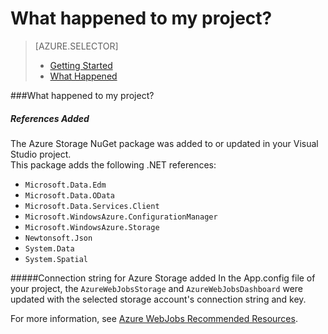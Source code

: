 <properties 
	pageTitle="Getting Started with Azure Storage" 
	description="Describes what happened when creating an Azure storage in a Visual Studio Azure WebJob project" 
	services="storage" 
	documentationCenter="" 
	authors="patshea123" 
	manager="douge" 
	editor="tglee"/>

<tags 
	ms.service="storage" 
	ms.workload="web" 
	ms.tgt_pltfrm="vs-what-happened" 
	ms.devlang="na" 
	ms.topic="article" 
	ms.date="07/13/2015" 
	ms.author="patshea123"/>

# What happened to my project?

> [AZURE.SELECTOR]
> - [Getting Started](vs-storage-webjobs-getting-started-blobs.md)
> - [What Happened](vs-storage-webjobs-what-happened.md)

###<span id="whathappened">What happened to my project?</span>

##### References Added

The Azure Storage NuGet package was added to or updated in your Visual Studio project.  
This package adds the following .NET references:

- `Microsoft.Data.Edm`
- `Microsoft.Data.OData`
- `Microsoft.Data.Services.Client`
- `Microsoft.WindowsAzure.ConfigurationManager`
- `Microsoft.WindowsAzure.Storage`
- `Newtonsoft.Json`
- `System.Data`
- `System.Spatial`

#####Connection string for Azure Storage added 
In the App.config file of your project, the `AzureWebJobsStorage` and `AzureWebJobsDashboard` were updated with the selected storage account's connection string and key. 

For more information, see [Azure WebJobs Recommended Resources](http://go.microsoft.com/fwlink/?linkid=390226). 
